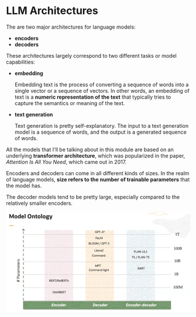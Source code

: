 # LLM Architectures

The are two major architectures for language models:
- **encoders**
- **decoders**

These architectures largely correspond to two different tasks or model capabilities:

- **embedding** 

    Embedding text is the process of converting a sequence of words into a single vector or a sequence of vectors. In other words, an embedding of text is a **numeric representation of the text** that typically tries to capture the semantics or meaning of the text. 

- **text generation**

    Text generation is pretty self-explanatory. The input to a text generation model is a sequence of words, and the output is a generated sequence of words.

All the models that I'll be talking about in this module are based on an underlying **transformer architecture**, which was popularized in the paper, *Attention Is All You Need*, which came out in 2017.

Encoders and decoders can come in all different kinds of sizes. In the realm of language models, **size refers to the number of trainable parameters** that the model has.

The decoder models tend to be pretty large, especially compared to the relatively smaller encoders. 

![Model Ontology](../images/model_ontology.png)
